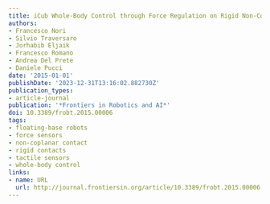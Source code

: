 ```yaml
---
title: iCub Whole-Body Control through Force Regulation on Rigid Non-Coplanar Contacts
authors:
- Francesco Nori
- Silvio Traversaro
- Jorhabib Eljaik
- Francesco Romano
- Andrea Del Prete
- Daniele Pucci
date: '2015-01-01'
publishDate: '2023-12-31T13:16:02.882730Z'
publication_types:
- article-journal
publication: '*Frontiers in Robotics and AI*'
doi: 10.3389/frobt.2015.00006
tags:
- floating-base robots
- force sensors
- non-coplanar contact
- rigid contacts
- tactile sensors
- whole-body control
links:
- name: URL
  url: http://journal.frontiersin.org/article/10.3389/frobt.2015.00006
---
```

